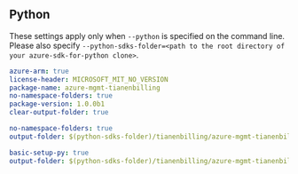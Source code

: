 ## Python

These settings apply only when `--python` is specified on the command line.
Please also specify `--python-sdks-folder=<path to the root directory of your azure-sdk-for-python clone>`.

``` yaml $(track2)
azure-arm: true
license-header: MICROSOFT_MIT_NO_VERSION
package-name: azure-mgmt-tianenbilling
no-namespace-folders: true
package-version: 1.0.0b1
clear-output-folder: true
```

``` yaml $(python-mode) == 'update' && $(track2)
no-namespace-folders: true
output-folder: $(python-sdks-folder)/tianenbilling/azure-mgmt-tianenbilling/azure/mgmt/tianenbilling
```

``` yaml $(python-mode) == 'create' && $(track2)
basic-setup-py: true
output-folder: $(python-sdks-folder)/tianenbilling/azure-mgmt-tianenbilling
```
